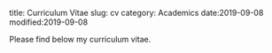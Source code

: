 title: Curriculum Vitae
slug: cv
category: Academics
date:2019-09-08
modified:2019-09-08

Please find below my curriculum vitae.
